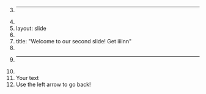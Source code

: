 3.	---
4.	
5.	layout: slide
6.	
7.	title: "Welcome to our second slide! Get iiiinn"
8.	
9.	---
10.	
11.	Your text
12.	Use the left arrow to go back!
